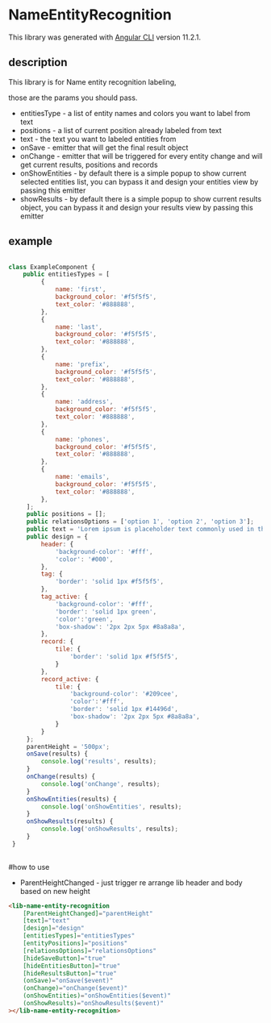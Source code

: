 # NameEntityRecognition

This library was generated with [Angular CLI](https://github.com/angular/angular-cli) version 11.2.1.

## description

This library is for Name entity recognition labeling,

those are the params you should pass.<br>
* entitiesType - a list of entity names and colors you want to label from text
* positions - a list of current position already labeled from text
* text - the text you want to labeled entities from
* onSave - emitter that will get the final result object
* onChange - emitter that will be triggered for every entity change and will get current results, positions and records
* onShowEntities - by default there is a simple popup to show current selected entities list, you can bypass it and design your entities view by passing this emitter
* showResults - by default there is a simple popup to show current results object, you can bypass it and design your results view by passing this emitter 
## example
```js

class ExampleComponent {
    public entitiesTypes = [
         {
             name: 'first',
             background_color: '#f5f5f5',
             text_color: '#888888',
         },
         {
             name: 'last',
             background_color: '#f5f5f5',
             text_color: '#888888',
         },
         {
             name: 'prefix',
             background_color: '#f5f5f5',
             text_color: '#888888',
         },
         {
             name: 'address',
             background_color: '#f5f5f5',
             text_color: '#888888',
         },
         {
             name: 'phones',
             background_color: '#f5f5f5',
             text_color: '#888888',
         },
         {
             name: 'emails',
             background_color: '#f5f5f5',
             text_color: '#888888',
         },
     ];
     public positions = [];
     public relationsOptions = ['option 1', 'option 2', 'option 3'];
     public text = 'Lorem ipsum is placeholder text commonly used in the graphic, print, and publishing industries for previewing layouts and visual mockups';
     public design = {
         header: {
             'background-color': '#fff',
             'color': '#000',
         },
         tag: {
             'border': 'solid 1px #f5f5f5',
         },
         tag_active: {
             'background-color': '#fff',
             'border': 'solid 1px green',
             'color':'green',
             'box-shadow': '2px 2px 5px #8a8a8a',
         },
         record: {
             tile: {
                 'border': 'solid 1px #f5f5f5',
             }
         },
         record_active: {
             tile: {
                 'background-color': '#209cee',
                 'color':'#fff',
                 'border': 'solid 1px #14496d',
                 'box-shadow': '2px 2px 5px #8a8a8a',
             }
         }
     };
     parentHeight = '500px';
     onSave(results) {
         console.log('results', results);
     }
     onChange(results) {
         console.log('onChange', results);
     }
     onShowEntities(results) {
         console.log('onShowEntities', results);
     }
     onShowResults(results) {
         console.log('onShowResults', results);
     }
 }
 
```

#how to use
* ParentHeightChanged - just trigger re arrange lib header and body based on new height
```html
<lib-name-entity-recognition
    [ParentHeightChanged]="parentHeight"
    [text]="text"
    [design]="design"
    [entitiesTypes]="entitiesTypes"
    [entityPositions]="positions"
    [relationsOptions]="relationsOptions"
    [hideSaveButton]="true"
    [hideEntitiesButton]="true"
    [hideResultsButton]="true"
    (onSave)="onSave($event)"
    (onChange)="onChange($event)"
    (onShowEntities)="onShowEntities($event)"
    (onShowResults)="onShowResults($event)"
></lib-name-entity-recognition>
```
